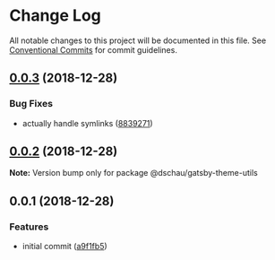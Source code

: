 # Change Log

All notable changes to this project will be documented in this file.
See [Conventional Commits](https://conventionalcommits.org) for commit guidelines.

## [0.0.3](https://github.com/DSchau/gatsby-theme-utils/compare/@dschau/gatsby-theme-utils@0.0.2...@dschau/gatsby-theme-utils@0.0.3) (2018-12-28)

### Bug Fixes

- actually handle symlinks ([8839271](https://github.com/DSchau/gatsby-theme-utils/commit/8839271))

## [0.0.2](https://github.com/DSchau/gatsby-theme-utils/compare/@dschau/gatsby-theme-utils@0.0.1...@dschau/gatsby-theme-utils@0.0.2) (2018-12-28)

**Note:** Version bump only for package @dschau/gatsby-theme-utils

## 0.0.1 (2018-12-28)

### Features

- initial commit ([a9f1fb5](https://github.com/DSchau/gatsby-theme-utils/commit/a9f1fb5))
